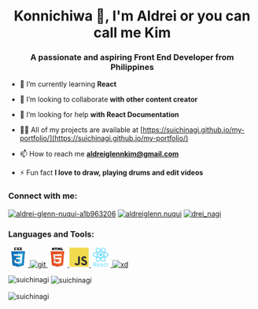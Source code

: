 <h1 align="center">Konnichiwa 👋, I'm Aldrei or you can call me Kim</h1>
<h3 align="center">A passionate and aspiring Front End Developer from Philippines</h3>

- 🌱 I’m currently learning **React**

- 👯 I’m looking to collaborate **with other content creator**

- 🤝 I’m looking for help **with React Documentation**

- 👨‍💻 All of my projects are available at [https://suichinagi.github.io/my-portfolio/](https://suichinagi.github.io/my-portfolio/)

- 📫 How to reach me **aldreiglennkim@gmail.com**

- ⚡ Fun fact **I love to draw, playing drums and edit videos**

<h3 align="left">Connect with me:</h3>
<p align="left">
<a href="https://linkedin.com/in/aldrei-glenn-nuqui-a1b963206" target="blank"><img align="center" src="https://cdn.jsdelivr.net/npm/simple-icons@3.0.1/icons/linkedin.svg" alt="aldrei-glenn-nuqui-a1b963206" height="30" width="40" /></a>
<a href="https://fb.com/aldreiglenn.nuqui" target="blank"><img align="center" src="https://cdn.jsdelivr.net/npm/simple-icons@3.0.1/icons/facebook.svg" alt="aldreiglenn.nuqui" height="30" width="40" /></a>
<a href="https://instagram.com/drei_nagi" target="blank"><img align="center" src="https://cdn.jsdelivr.net/npm/simple-icons@3.0.1/icons/instagram.svg" alt="drei_nagi" height="30" width="40" /></a>
</p>

<h3 align="left">Languages and Tools:</h3>
<p align="left"> <a href="https://www.w3schools.com/css/" target="_blank"> <img src="https://raw.githubusercontent.com/devicons/devicon/master/icons/css3/css3-original-wordmark.svg" alt="css3" width="40" height="40"/> </a> <a href="https://git-scm.com/" target="_blank"> <img src="https://www.vectorlogo.zone/logos/git-scm/git-scm-icon.svg" alt="git" width="40" height="40"/> </a> <a href="https://www.w3.org/html/" target="_blank"> <img src="https://raw.githubusercontent.com/devicons/devicon/master/icons/html5/html5-original-wordmark.svg" alt="html5" width="40" height="40"/> </a> <a href="https://developer.mozilla.org/en-US/docs/Web/JavaScript" target="_blank"> <img src="https://raw.githubusercontent.com/devicons/devicon/master/icons/javascript/javascript-original.svg" alt="javascript" width="40" height="40"/> </a> <a href="https://reactjs.org/" target="_blank"> <img src="https://raw.githubusercontent.com/devicons/devicon/master/icons/react/react-original-wordmark.svg" alt="react" width="40" height="40"/> </a> <a href="https://www.adobe.com/products/xd.html" target="_blank"> <img src="https://cdn.worldvectorlogo.com/logos/adobe-xd.svg" alt="xd" width="40" height="40"/> </a> </p>

<p><img align="left" src="https://github-readme-stats.vercel.app/api/top-langs?username=suichinagi&show_icons=true&locale=en&layout=compact" alt="suichinagi" /></p>

<p>&nbsp;<img align="center" src="https://github-readme-stats.vercel.app/api?username=suichinagi&show_icons=true&locale=en" alt="suichinagi" /></p>

<p><img align="center" src="https://github-readme-streak-stats.herokuapp.com/?user=suichinagi&" alt="suichinagi" /></p>
